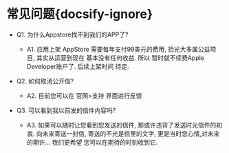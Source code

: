 # 常见问题{docsify-ignore}

- Q1. 为什么Appstore找不到我们的APP了?
  - A1. 应用上架 AppStore 需要每年支付99美元的费用, 拾光大多属公益项目, 其实从运营到现在 基本没有任何收益. 所以 暂时就不续费Apple Developer账户了. 后续上架时间 待定.
  
- Q2. 如何取消公开信?
  - A2. 目前您可以在 官网>支持 界面进行反馈

- Q3. 可以看到我以前发的信件内容吗?
  - A3. 如果可以随时让您看到您发送的信件, 那或许违背了发送时光信件的初衷. 向未来寄送一封信, 寄送的不光是信里的文字, 更是当时您心情,对未来的期许... 我们更希望 您可以在期待的时刻收到它.
